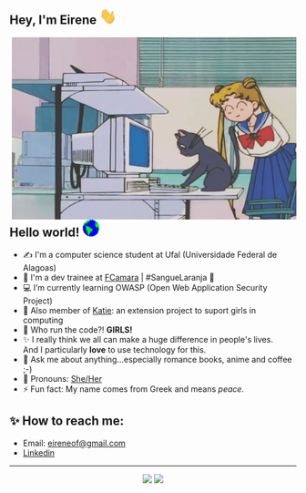 ## Hey, I'm Eirene  <img src="assets/Hi.gif" width="30px">

 <img align="right" alt="GIF" src="assets/tumblr_mt3lpxmL0v1r0dbsno1_500.gif" width="500" height="320" />


## Hello world! <img src="assets/Earth.gif" width="30px">

- ✍ I'm a computer science student at Ufal (Universidade Federal de Alagoas)
- :rocket: I'm a dev trainee at [FCamara](https://www.fcamara.com.br/)  |  #SangueLaranja 🧡
- :computer: I’m currently learning OWASP (Open Web Application Security Project)
- :dancer: Also member of [Katie](https://sites.google.com/ic.ufal.br/katie/in%C3%ADcio?authuser=0): an extension project to suport girls in computing
- 👯 Who run the code?! **GIRLS!**
- :sparkles: I really think we all can make a huge difference in people's lives.<br>And I particularly **love** to use technology for this.
- 💬 Ask me about anything...especially romance books, anime and coffee ;-)
- :purple_heart: Pronouns: [She/Her](https://pronoun.is/she)
- ⚡ Fun fact: My name comes from Greek and means *peace*.

## :sparkles: How to reach me: 

- Email: eireneof@gmail.com
- [Linkedin](https://www.linkedin.com/in/eirene-fireman-16384618b/)

<hr>

<div align="center">
    <img style="pading: 4%;" src="https://github-readme-stats.vercel.app/api?username=eireneof&show_icons=true&theme=dracula">
    <img style="pading: 4%;" src="https://github-readme-stats.vercel.app/api/top-langs/?username=eireneof&layout=compact&theme=dracula">
</div>



